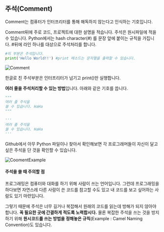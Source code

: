 ## 주석(Comment)

Comment는 컴퓨터가 인터프리터를 통해 해독하지 않는다고 인식하는 기호입니다. 

Comment뒤에 주로 코드, 프로젝트에 대한 설명을 적습니다.  주석은 원시파일에 적을 수 있습니다. Python에서는 hash character(#) 를 문장 앞에 붙이는 규칙을 가집니다. #뒤에 라인 하나를 대상으로 주석처리를 합니다.

~~~python
#이 부분은 주석입니다. 
print('Hello World!!') #print 메소드는 문자열을 출력할 수 있습니다. 
~~~

 ![Comment](./images/Comment.png)

한글로 친 주석부분은 인터프리터가 넘기고 print()만 실행합니다.

**여러 줄을 주석처리할 수 있는 방법**입니다. 아래와 같은 기호를 씁니다. 

~~~python
"""
여러 줄 주석을 
쓸 수 있습니다. HaHa
"""

'''
여러 줄 주석을 
쓸 수 있습니다. HaHa
'''

~~~

Github에서 아무 Python 파일이나 찾아서 확인해보면 각 프로그래머들이 자신이 달고 싶은 주석을 단 것을 확인할 수 있습니다.

![CoomentExample](./images/CoomentExample.png)



#### 주석을 쓸 때 주의할 점

프로그래밍은 컴퓨터와 대화를 하기 위해 사람이 쓰는 언어입니다. 그런데 프로그래밍을 하다보면 자연스레 다른 사람이 쓴 코드를 참고할 수도 있고 내 코드를 보고 싶어하는 사람도 있기 마련입니다. 

그렇기 때문에 주석은 너무 길거나 복잡해서 원래의 코드를 읽는데 방해가 되지 않아야합니다. **꼭 필요한 곳에 간결하게 적도록 노력합시다.** 물론 복잡한 주석을 쓰는 것을 방지하기 위해 **원시코드를 쓰는 방법을 정해놓은 규칙**(Example : Camel Naming Convention)도 있습니다. 